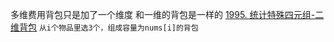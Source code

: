 多维费用背包只是加了一个维度 和一维的背包是一样的
[1995. 统计特殊四元组-二维背包](1995.%20%E7%BB%9F%E8%AE%A1%E7%89%B9%E6%AE%8A%E5%9B%9B%E5%85%83%E7%BB%84-%E4%BA%8C%E7%BB%B4%E8%83%8C%E5%8C%85.py)
`从i个物品里选3个，组成容量为nums[i]的背包`
